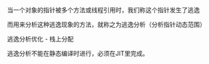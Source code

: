 
当一个对象的指针被多个方法或线程引用时，我们称这个指针发生了逃逸

而用来分析这种逃逸现象的方法，就称之为逃逸分析（分析指针动态范围）

逃逸分析优化 - 栈上分配

逃逸分析不能在静态编译时进行，必须在JIT里完成。